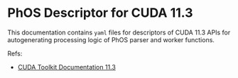 # PhOS Descriptor for CUDA 11.3

This documentation contains `yaml` files for descriptors of CUDA 11.3 APIs for autogenerating processing logic of PhOS parser and worker functions.

Refs:
* [CUDA Toolkit Documentation 11.3](https://docs.nvidia.com/cuda/archive/11.3.0/cuda-runtime-api/index.html)
